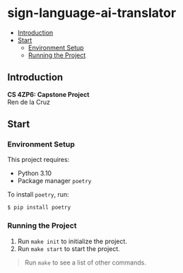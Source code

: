 # sign-language-ai-translator  <!-- omit from toc -->
 
- [Introduction](#introduction)
- [Start](#start)
  - [Environment Setup](#environment-setup)
  - [Running the Project](#running-the-project)

## Introduction

**CS 4ZP6: Capstone Project**  
Ren de la Cruz

## Start

### Environment Setup

This project requires:
- Python 3.10
- Package manager `poetry`

To install `poetry`, run:

```sh
$ pip install poetry
```

### Running the Project

1. Run `make init` to initialize the project.
2. Run `make start` to start the project.

> Run `make` to see a list of other commands.
